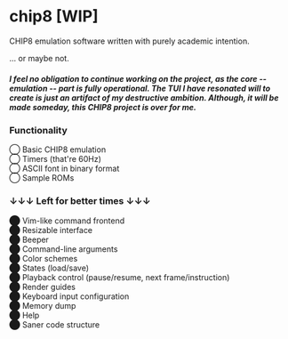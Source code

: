 # chip8 [WIP]
CHIP8 emulation software written with purely academic intention.

... or maybe not.

##### I feel no obligation to continue working on the project, as the core -- emulation -- part is fully operational. The TUI I have resonated will to create is just an artifact of my destructive ambition. Although, it will be made someday, this CHIP8 project is over for me.

### Functionality
◯ Basic CHIP8 emulation <br />
◯ Timers (that're 60Hz) <br />
◯ ASCII font in binary format <br />
◯ Sample ROMs <br />

### ↓↓↓ Left for better times ↓↓↓
⬤ Vim-like command frontend <br />
⬤ Resizable interface <br />
⬤ Beeper <br />
⬤ Command-line arguments <br />
⬤ Color schemes <br />
⬤ States (load/save) <br />
⬤ Playback control (pause/resume, next frame/instruction) <br />
⬤ Render guides <br />
⬤ Keyboard input configuration <br />
⬤ Memory dump <br />
⬤ Help <br >
⬤ Saner code structure
